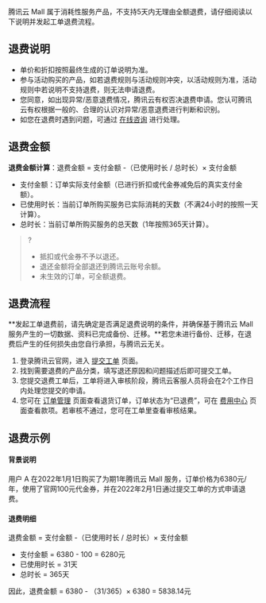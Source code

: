 腾讯云 Mall 属于消耗性服务产品，不支持5天内无理由全额退费，请仔细阅读以下说明并发起工单退费流程。

 
## 退费说明
- 单价和折扣按照最终生成的订单说明为准。
- 参与活动购买的产品，如若退费规则与活动规则冲突，以活动规则为准，活动规则中若说明不支持退费，则无法申请退费。
- 您同意，如出现异常/恶意退费情况，腾讯云有权否决退费申请。您认可腾讯云有权根据一般的、合理的认识对异常/恶意退费进行判断和识别。
- 如您在退费时遇到问题，可通过 [在线咨询](https://cloud.tencent.com/online-service) 进行处理。

 

## 退费金额

**退费金额计算**：退费金额 = 支付金额 -（已使用时长 / 总时长）× 支付金额

 - 支付金额：订单实际支付金额（已进行折扣或代金券减免后的真实支付金额）。
 - 已使用时长：当前订单所购买服务已实际消耗的天数（不满24小时的按照一天计算）。
 - 总时长：当前订单所购买服务的总天数（1年按照365天计算）。


>?
>- 抵扣或代金券不予以退还。
>- 退还金额将全部退还到腾讯云账号余额。
>- 未生效的订单，可全额退费。

 

## 退费流程

**发起工单退费前，请先确定是否满足退费说明的条件，并确保基于腾讯云 Mall 服务产生的一切数据、资料已完成备份、迁移。**若您未进行备份、迁移，在退费后产生的任何损失由您自行承担，与腾讯云无关。

1. 登录腾讯云官网，进入 [提交工单](https://console.cloud.tencent.com/workorder/category) 页面。
2. 找到需要退费的产品分类，填写退还原因和问题描述后即可提交工单。
2.  您提交退费工单后，工单将进入审核阶段，腾讯云客服人员将会在2个工作日内处理您提交的申请。
3. 您可在 [订单管理](https://console.cloud.tencent.com/deal) 页面查看退货订单，订单状态为“已退费”，可在 [费用中心](https://console.cloud.tencent.com/account) 页面查看款项。若审核不通过，您可在工单里查看审核结果。

 

## 退费示例

#### 背景说明

用户 A 在2022年1月1日购买了为期1年腾讯云 Mall 服务，订单价格为6380元/年，使用了官网100元代金券，并在2022年2月1日通过提交工单的方式申请退费。


#### 退费明细
退费金额 = 支付金额 -（已使用时长 / 总时长）× 支付金额

- 支付金额 = 6380 - 100 = 6280元
- 已使用时长 = 31天
- 总时长 = 365天

因此，退费金额 = 6380 - （31/365）× 6380 = 5838.14元

 

 
